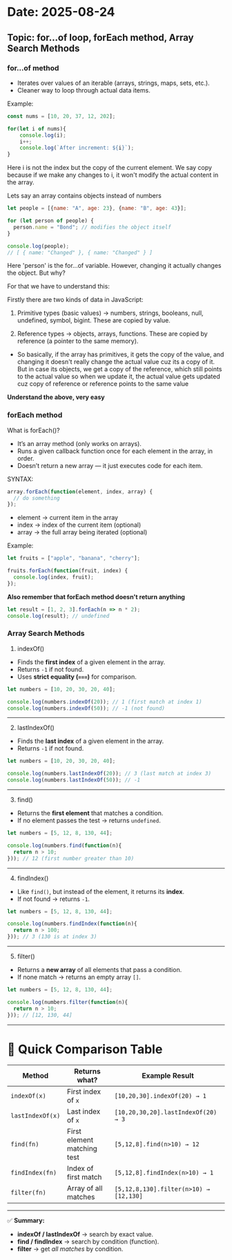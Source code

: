 # Date: 2025-08-24

## Topic: for...of loop, forEach method, Array Search Methods

### for...of method

- Iterates over values of an iterable (arrays, strings, maps, sets, etc.).
- Cleaner way to loop through actual data items.

Example:
``` js 
const nums = [10, 20, 37, 12, 202];

for(let i of nums){
    console.log(i);
    i++;
    console.log(`After increment: ${i}`);
}
```

Here i is not the index but the copy of the current element. We say copy because if we make any changes to i, it won't modify the actual content in the array.

Lets say an array contains objects instead of numbers

``` js 
let people = [{name: "A", age: 23}, {name: "B", age: 43}];

for (let person of people) {
  person.name = "Bond"; // modifies the object itself
}

console.log(people);
// [ { name: "Changed" }, { name: "Changed" } ]
```
Here 'person' is the for...of variable. However, changing it actually changes the object. But why?

For that we have to understand this:

Firstly there are two kinds of data in JavaScript:
1. Primitive types (basic values) → numbers, strings, booleans, null, undefined, symbol, bigint.
These are copied by value.

2. Reference types → objects, arrays, functions.
These are copied by reference (a pointer to the same memory).

- So basically, if the array has primitives, it gets the copy of the value, and changing it doesn't really change the actual value cuz its a copy of it. But in case its objects, we get a copy of the reference, which still points to the actual value so when we update it, the actual value gets updated cuz copy of reference or reference points to the same value

**Understand the above, very easy**

### forEach method

What is forEach()?
- It’s an array method (only works on arrays).
- Runs a given callback function once for each element in the array, in order.
- Doesn’t return a new array — it just executes code for each item.

SYNTAX:
``` js
array.forEach(function(element, index, array) {
  // do something
});
```
- element → current item in the array
- index → index of the current item (optional)
- array → the full array being iterated (optional)

Example:

``` js
let fruits = ["apple", "banana", "cherry"];

fruits.forEach(function(fruit, index) {
  console.log(index, fruit);
});
```

**Also remember that forEach method doesn't return anything**

``` js
let result = [1, 2, 3].forEach(n => n * 2);
console.log(result); // undefined
```

### Array Search Methods

 1. indexOf()
- Finds the **first index** of a given element in the array.  
- Returns `-1` if not found.  
- Uses **strict equality (`===`)** for comparison.  

```js
let numbers = [10, 20, 30, 20, 40];

console.log(numbers.indexOf(20)); // 1 (first match at index 1)
console.log(numbers.indexOf(50)); // -1 (not found)
```

---

 2. lastIndexOf()
- Finds the **last index** of a given element in the array.  
- Returns `-1` if not found.  

```js
let numbers = [10, 20, 30, 20, 40];

console.log(numbers.lastIndexOf(20)); // 3 (last match at index 3)
console.log(numbers.lastIndexOf(50)); // -1
```

---

 3. find()
- Returns the **first element** that matches a condition.  
- If no element passes the test → returns `undefined`.  

```js
let numbers = [5, 12, 8, 130, 44];

console.log(numbers.find(function(n){
  return n > 10;
})); // 12 (first number greater than 10)
```

---

 4. findIndex()
- Like `find()`, but instead of the element, it returns its **index**.  
- If not found → returns `-1`.  

```js
let numbers = [5, 12, 8, 130, 44];

console.log(numbers.findIndex(function(n){
  return n > 100;
})); // 3 (130 is at index 3)
```

---

 5. filter()
- Returns a **new array** of all elements that pass a condition.  
- If none match → returns an empty array `[]`.  

```js
let numbers = [5, 12, 8, 130, 44];

console.log(numbers.filter(function(n){
  return n > 10;
})); // [12, 130, 44]
```

---

# 🔑 Quick Comparison Table

| Method            | Returns what?                | Example Result                          |
|-------------------|------------------------------|-----------------------------------------|
| `indexOf(x)`     | First index of `x`           | `[10,20,30].indexOf(20) → 1`            |
| `lastIndexOf(x)` | Last index of `x`            | `[10,20,30,20].lastIndexOf(20) → 3`     |
| `find(fn)`       | First element matching test  | `[5,12,8].find(n>10) → 12`              |
| `findIndex(fn)`  | Index of first match         | `[5,12,8].findIndex(n>10) → 1`          |
| `filter(fn)`     | Array of all matches         | `[5,12,8,130].filter(n>10) → [12,130]`  |

---

✅ **Summary:**  
- **indexOf / lastIndexOf** → search by exact value.  
- **find / findIndex** → search by condition (function).  
- **filter** → get *all matches* by condition.  